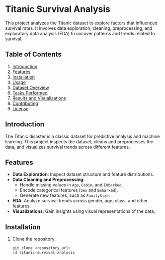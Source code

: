 # Titanic Survival Analysis

This project analyzes the Titanic dataset to explore factors that influenced survival rates. It involves data exploration, cleaning, preprocessing, and exploratory data analysis (EDA) to uncover patterns and trends related to survival.

## Table of Contents
1. [Introduction](#introduction)
2. [Features](#features)
3. [Installation](#installation)
4. [Usage](#usage)
5. [Dataset Overview](#dataset-overview)
6. [Tasks Performed](#tasks-performed)
7. [Results and Visualizations](#results-and-visualizations)
8. [Contributing](#contributing)
9. [License](#license)

## Introduction

The Titanic disaster is a classic dataset for predictive analysis and machine learning. This project inspects the dataset, cleans and preprocesses the data, and visualizes survival trends across different features. 

## Features

- **Data Exploration**: Inspect dataset structure and feature distributions.
- **Data Cleaning and Preprocessing**:
  - Handle missing values in `Age`, `Cabin`, and `Embarked`.
  - Encode categorical features (`Sex` and `Embarked`).
  - Generate new features, such as `FamilySize`.
- **EDA**: Analyze survival trends across gender, age, class, and other features.
- **Visualizations**: Gain insights using visual representations of the data.

## Installation

1. Clone the repository:
   ```bash
   git clone <repository_url>
   cd titanic-survival-analysis
